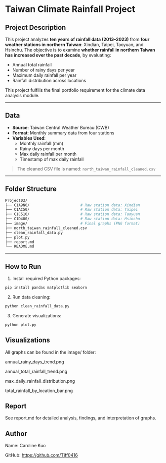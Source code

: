 # Taiwan Climate Rainfall Project

##  Project Description

This project analyzes **ten years of rainfall data (2013–2023)** from **four weather stations in northern Taiwan**: Xindian, Taipei, Taoyuan, and Hsinchu. The objective is to examine **whether rainfall in northern Taiwan has increased over the past decade**, by evaluating:

- Annual total rainfall
- Number of rainy days per year
- Maximum daily rainfall per year
- Rainfall distribution across locations

This project fulfills the final portfolio requirement for the climate data analysis module.

---

## Data

- **Source**: Taiwan Central Weather Bureau (CWB)
- **Format**: Monthly summary data from four stations
- **Variables Used**:
  - Monthly rainfall (mm)
  - Rainy days per month
  - Max daily rainfall per month
  - Timestamp of max daily rainfall

> The cleaned CSV file is named: `north_taiwan_rainfall_cleaned.csv`

---

##  Folder Structure
```bash
Project03/
├── C1A9N0/                       # Raw station data: Xindian
├── C1AC50/                       # Raw station data: Taipei
├── C1C510/                       # Raw station data: Taoyuan
├── C1D400/                       # Raw station data: Hsinchu
├── image/                        # Final graphs (PNG format)
├── north_taiwan_rainfall_cleaned.csv
├── clean_rainfall_data.py
├── plot.py
├── report.md
└── README.md
```

---

##  How to Run

1. Install required Python packages:
```bash
pip install pandas matplotlib seaborn
```

2. Run data cleaning:
```bash
python clean_rainfall_data.py
```

3. Generate visualizations:
```bash
python plot.py
```

## Visualizations
All graphs can be found in the image/ folder:

annual_rainy_days_trend.png

annual_total_rainfall_trend.png

max_daily_rainfall_distribution.png

total_rainfall_by_location_bar.png

## Report

See report.md for detailed analysis, findings, and interpretation of graphs.

## Author

Name: Caroline Kuo

GitHub: https://github.com/Tiff0416


